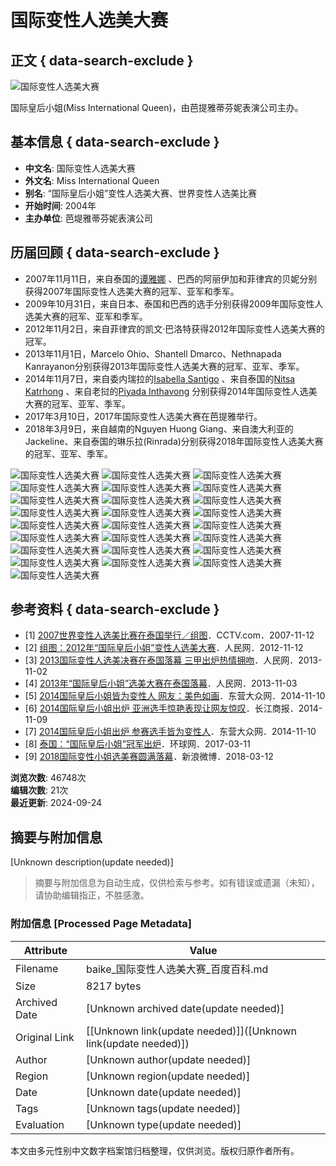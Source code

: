 # 国际变性人选美大赛

## 正文 { data-search-exclude }


![国际变性人选美大赛](https://bkssl.bdimg.com/resource/lemma/images/5fd55c22db8790899b5d.png)

国际皇后小姐(Miss International Queen)，由芭提雅蒂芬妮表演公司主办。  

## 基本信息 { data-search-exclude }
- **中文名**: 国际变性人选美大赛
- **外文名**: Miss International Queen
- **别名**: “国际皇后小姐”变性人选美大赛、世界变性人选美比赛
- **开始时间**: 2004年
- **主办单位**: 芭堤雅蒂芬妮表演公司

## 历届回顾 { data-search-exclude }
- 2007年11月11日，来自泰国的[谭雅娜](https://baike.baidu.com/item/%E8%B0%AD%E9%9B%85%E5%A8%9C) 、巴西的阿丽伊加和菲律宾的贝妮分别获得2007年国际变性人选美大赛的冠军、亚军和季军。
- 2009年10月31日，来自日本、泰国和巴西的选手分别获得2009年国际变性人选美大赛的冠军、亚军和季军。
- 2012年11月2日，来自菲律宾的凯文·巴洛特获得2012年国际变性人选美大赛的冠军。
- 2013年11月1日，Marcelo Ohio、Shantell Dmarco、Nethnapada Kanrayanon分别获得2013年国际变性人选美大赛的冠军、亚军、季军。
- 2014年11月7日，来自委内瑞拉的[Isabella Santigo](https://baike.baidu.com/item/Isabella%20Santigo) 、来自泰国的[Nitsa Katrhong](https://baike.baidu.com/item/Nitsa%20Katrhong) 、来自老挝的[Piyada Inthavong](https://baike.baidu.com/item/Piyada%20Inthavong) 分别获得2014年国际变性人选美大赛的冠军、亚军、季军。
- 2017年3月10日，2017年国际变性人选美大赛在芭提雅举行。
- 2018年3月9日，来自越南的Nguyen Huong Giang、来自澳大利亚的Jackeline、来自泰国的琳乐拉(Rinrada)分别获得2018年国际变性人选美大赛的冠军、亚军、季军。

![国际变性人选美大赛](https://bkimg.cdn.bcebos.com/pic/a28d62d94ebaa38f38012f36?x-bce-process=image/format,f_auto/resize,m_lfit,limit_1,h_336)
![国际变性人选美大赛](https://bkimg.cdn.bcebos.com/pic/7d989310c5439b67203f2e36?x-bce-process=image/format,f_auto/resize,m_lfit,limit_1,h_336)
![国际变性人选美大赛](https://bkimg.cdn.bcebos.com/pic/d56b3634a916a15d5ab5f551?x-bce-process=image/format,f_auto/resize,m_lfit,limit_1,h_336)
![国际变性人选美大赛](https://bkimg.cdn.bcebos.com/pic/29752a9b9db6f9d3c8eaf451?x-bce-process=image/format,f_auto/resize,m_lfit,limit_1,h_336)
![国际变性人选美大赛](https://bkimg.cdn.bcebos.com/pic/00a82701e7951a687aec2c36?x-bce-process=image/format,f_auto/resize,m_lfit,limit_1,h_336)
![国际变性人选美大赛](https://bkimg.cdn.bcebos.com/pic/5af4d7eab44394b5d439c951?x-bce-process=image/format,f_auto/resize,m_lfit,limit_1,h_336)
![国际变性人选美大赛](https://bkimg.cdn.bcebos.com/pic/7e3e6709c93d70cff3ed68e6f8dcd100bba12bc2?x-bce-process=image/format,f_auto/resize,m_lfit,limit_1,h_336)
![国际变性人选美大赛](https://bkimg.cdn.bcebos.com/pic/207ea60eb346f68137d12236?x-bce-process=image/format,f_auto/resize,m_lfit,limit_1,h_336)
![国际变性人选美大赛](https://bkimg.cdn.bcebos.com/pic/148f28d376b414663bf3cf51?x-bce-process=image/format,f_auto/resize,m_lfit,limit_1,h_336)
![国际变性人选美大赛](https://bkimg.cdn.bcebos.com/pic/3792cb39128d98953b87ce51?x-bce-process=image/format,f_auto/resize,m_lfit,limit_1,h_336)
![国际变性人选美大赛](https://bkimg.cdn.bcebos.com/pic/4e83cb62554b47bbe6113a42?x-bce-process=image/format,f_auto/resize,m_lfit,limit_1,h_336)
![国际变性人选美大赛](https://bkimg.cdn.bcebos.com/pic/96dda144ad345982c5ff27790cf431adcaef84e0?x-bce-process=image/format,f_auto/resize,m_lfit,limit_1,h_336)
![国际变性人选美大赛](https://bkimg.cdn.bcebos.com/pic/574e9258d109b3de33a82683ccbf6c81810a4cc2?x-bce-process=image/format,f_auto/resize,m_lfit,limit_1,h_336)
![国际变性人选美大赛](https://bkimg.cdn.bcebos.com/pic/9d82d158ccbf6c813320ee03bc3eb13532fa40c2?x-bce-process=image/format,f_auto/resize,m_lfit,limit_1,h_336)
![国际变性人选美大赛](https://bkimg.cdn.bcebos.com/pic/cdbf6c81800a19d8091446ee33fa828ba71e46c2?x-bce-process=image/format,f_auto/resize,m_lfit,limit_1,h_336)
![国际变性人选美大赛](https://bkimg.cdn.bcebos.com/pic/4a36acaf2edda3ccfd917acb01e93901203f92e0?x-bce-process=image/format,f_auto/resize,m_lfit,limit_1,h_336)
![国际变性人选美大赛](https://bkimg.cdn.bcebos.com/pic/18d8bc3eb13533fa3aa151c5a8d3fd1f40345bc2?x-bce-process=image/format,f_auto/resize,m_lfit,limit_1,h_336)
![国际变性人选美大赛](https://bkimg.cdn.bcebos.com/pic/adaf2edda3cc7cd90f58f6323901213fb90e91e0?x-bce-process=image/format,f_auto/resize,m_lfit,limit_1,h_336)
![国际变性人选美大赛](https://bkimg.cdn.bcebos.com/pic/a2cc7cd98d1001e9bd49d6e4b80e7bec55e797e0?x-bce-process=image/format,f_auto/resize,m_lfit,limit_1,h_336)
![国际变性人选美大赛](https://bkimg.cdn.bcebos.com/pic/94cad1c8a786c917bb1490d2c93d70cf3ac757c2?x-bce-process=image/format,f_auto/resize,m_lfit,limit_1,h_336)
![国际变性人选美大赛](https://bkimg.cdn.bcebos.com/pic/e4dde71190ef76c633a739c09d16fdfaae5167e0?x-bce-process=image/format,f_auto/resize,m_lfit,limit_1,h_336)
![国际变性人选美大赛](https://bkimg.cdn.bcebos.com/pic/9c16fdfaaf51f3de2ec77b8f94eef01f3b2979e0?x-bce-process=image/format,f_auto/resize,m_lfit,limit_1,h_336)
![国际变性人选美大赛](https://bkimg.cdn.bcebos.com/pic/b90e7bec54e736d12f2eea108e0958c2d5628535c328?x-bce-process=image/format,f_auto/resize,m_lfit,limit_1,h_336)
![国际变性人选美大赛](https://bkimg.cdn.bcebos.com/pic/203fb80e7bec54e736d17d06ac618c504fc2d5623c28?x-bce-process=image/format,f_auto/resize,m_lfit,limit_1,h_336)
![国际变性人选美大赛](https://bkimg.cdn.bcebos.com/pic/7aec54e736d12f2eb938cf785a9bc2628535e5ddc228?x-bce-process=image/format,f_auto/resize,m_lfit,limit_1,h_336)

## 参考资料 { data-search-exclude }
-   [1] [2007世界变性人选美比赛在泰国举行／组图](https://reference/5374558/533aYdO6cr3_z3kATKXeza72MyyQNt6uueCAVOdzzqIPmGapB4DgTZt849Qr6LlkGwaEp5dwbNJaxLj6DUpE7_UPcO0wS7IigzWnF26e)．CCTV.com．2007-11-12
-   [2] [组图：2012年“国际皇后小姐”变性人选美大赛](https://reference/5374558/533aYdO6cr3_z3kATKXeyqrzZC6VMdmsvOXWVeRzzqIP0XOpX4H3Vox88NIw7vtiWgjEvdZhbpkb2br6C0la7_YRc_JmQ7Uin2v-WjbHyr_h_sdp3owY)．人民网．2012-11-12
-   [3] [2013国际变性人选美决赛在泰国落幕 三甲出炉热情拥吻](https://reference/5374558/533aYdO6cr3_z3kATKKNmq6lNieVP9z-ur3UB7tzzqIP0XOpX4H3Vox88NIw7vtiWgjEvdZhbpkb2br6C0ha7_YQc_JmQ7Uin2v9UDfDybbj_8dp3owY)．人民网．2013-11-02
-   [4] [2013年“国际皇后小姐”选美大赛在泰国落幕](https://reference/5374558/533aYdO6cr3_z3kATKXZn_70My6WM9Wq7eCHB-RzzqIP0XOpX4H3Vox88NIw7vtiWgjEvdZhbpkb2br6C0ha7_YQcvJmQ7Uin2v9UDfDy7nu9sdp3owY)．人民网．2013-11-03
-   [5] [2014国际皇后小姐皆为变性人 网友：美色如画](https://reference/5374558/533aYdO6cr3_z3kATPzfxaryNSmXZ4uk67CFAeNzzqIPmGapB4rqVI8r6dk4sPN9Axzc_pttbZkGnvC9FUlF7_MRcPJxQLUjmXf-UjOtyL_l_NwzndMrq5QbHPA)．东营大众网．2014-11-10
-   [6] [2014国际皇后小姐出炉 亚洲选手惊艳表现让网友惊叹](https://reference/5374558/533aYdO6cr3_z3kATKWJzvmiMy2RY4-r6L3UV7ZzzqIP0XOpX5nyFIs64dk49P5mGgzfuZVnc5gWmeXlCEtE6ugRcPIxS7cgm3OQUC2ajeO6)．长江商报．2014-11-09
-   [7] [2014国际皇后小姐出炉 参赛选手皆为变性人](https://reference/5374558/533aYdO6cr3_z3kATPaDzq-jNX2SNN3-6LaCBuRzzqIPmGapB4rqVI8r6dk4sPN9Axzc_pttbZkGnvC9FUlF7_MRcPJxQLUjmXf-UjOtyL_l_N03mNEropQbHPA)．东营大众网．2014-11-10
-   [8] [泰国：“国际皇后小姐”冠军出炉](https://reference/5374558/533aYdO6cr3_z3kATPCDyK-iZyjDMN6vvOWBVudzzqIPmGapB4zkU4I74d8-8bllFQLPpdZhb9tahbejXkZE6_ERdOs9RrIglX79WzrB3_mwvdRy2ogQ9shVDvJVirGi)．环球网．2017-03-11
-   [9] [2018国际变性小姐选美赛圆满落幕](https://reference/5374558/533aYdO6cr3_z3kATKKDy6qlYyiVZdX5t-HWUrpzzqIPmGapB4OrTY074thx_fkoEA7fsZFuL4JHx779C0NH6f8TeOkyQb0)．新浪微博．2018-03-12

**浏览次数**: 46748次   
**编辑次数**: 21次  
**最近更新**: 2024-09-24
<!-- tcd_original_link https://baike.baidu.com/item/%E5%9B%BD%E9%99%85%E5%8F%98%E6%80%A7%E4%BA%BA%E9%80%89%E7%BE%8E%E5%A4%A7%E8%B5%9B/5374558 -->


## 摘要与附加信息

<!-- tcd_abstract -->
[Unknown description(update needed)]
<!-- tcd_abstract_end -->

> 摘要与附加信息为自动生成，仅供检索与参考。如有错误或遗漏（未知），请协助编辑指正，不胜感激。

### 附加信息 [Processed Page Metadata]

| Attribute       | Value                                  |
|-----------------|----------------------------------------|
| Filename        | baike_国际变性人选美大赛_百度百科.md                             |
| Size            | 8217 bytes                           |
| Archived Date   | [Unknown archived date(update needed)]                             |
| Original Link   | [[Unknown link(update needed)]]([Unknown link(update needed)])                       |
| Author          | [Unknown author(update needed)]                               |
| Region          | [Unknown region(update needed)]                               |
| Date            | [Unknown date(update needed)]                                 |
| Tags            | [Unknown tags(update needed)]                                 |
| Evaluation            | [Unknown type(update needed)]                                 |
<!-- tcd_table_end -->

本文由多元性别中文数字档案馆归档整理，仅供浏览。版权归原作者所有。
